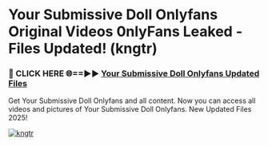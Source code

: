 # Your Submissive Doll Onlyfans Original Videos 0nlyFans Leaked - Files Updated! (kngtr)

<h3>🔴 CLICK HERE 🌐==►► <a href="https://tinyurl.com/4seja8ks" rel="nofollow">Your Submissive Doll Onlyfans Updated Files</a></h3>

Get Your Submissive Doll Onlyfans and all content. Now you can access all videos and pictures of Your Submissive Doll Onlyfans. New Updated Files 2025!

[![kngtr](https://i.imgur.com/EWjZXRe.gif)](https://tinyurl.com/4seja8ks)
